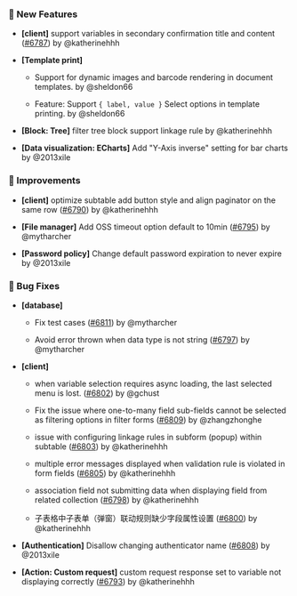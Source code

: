 ### 🎉 New Features

- **[client]** support variables in secondary confirmation title and content ([#6787](https://github.com/nocobase/nocobase/pull/6787)) by @katherinehhh

- **[Template print]**
  - Support for dynamic images and barcode rendering in document templates. by @sheldon66

  - Feature: Support `{ label, value }` Select options in template printing. by @sheldon66

- **[Block: Tree]** filter tree block support linkage rule by @katherinehhh

- **[Data visualization: ECharts]** Add "Y-Axis inverse" setting for bar charts by @2013xile

### 🚀 Improvements

- **[client]** optimize subtable add button style and align paginator on the  same row ([#6790](https://github.com/nocobase/nocobase/pull/6790)) by @katherinehhh

- **[File manager]** Add OSS timeout option default to 10min ([#6795](https://github.com/nocobase/nocobase/pull/6795)) by @mytharcher

- **[Password policy]** Change default password expiration to never expire by @2013xile

### 🐛 Bug Fixes

- **[database]**
  - Fix test cases ([#6811](https://github.com/nocobase/nocobase/pull/6811)) by @mytharcher

  - Avoid error thrown when data type is not string ([#6797](https://github.com/nocobase/nocobase/pull/6797)) by @mytharcher

- **[client]**
  - when variable selection requires async loading, the last selected menu is lost. ([#6802](https://github.com/nocobase/nocobase/pull/6802)) by @gchust

  - Fix the issue where one-to-many field sub-fields cannot be selected as filtering options in filter forms ([#6809](https://github.com/nocobase/nocobase/pull/6809)) by @zhangzhonghe

  - issue with configuring linkage rules in subform (popup) within subtable ([#6803](https://github.com/nocobase/nocobase/pull/6803)) by @katherinehhh

  - multiple error messages displayed when validation rule is violated in form fields ([#6805](https://github.com/nocobase/nocobase/pull/6805)) by @katherinehhh

  - association field not submitting data when displaying field from related collection ([#6798](https://github.com/nocobase/nocobase/pull/6798)) by @katherinehhh

  - 子表格中子表单（弹窗）联动规则缺少字段属性设置 ([#6800](https://github.com/nocobase/nocobase/pull/6800)) by @katherinehhh

- **[Authentication]** Disallow changing authenticator name ([#6808](https://github.com/nocobase/nocobase/pull/6808)) by @2013xile

- **[Action: Custom request]** custom request response set to variable not displaying correctly ([#6793](https://github.com/nocobase/nocobase/pull/6793)) by @katherinehhh

